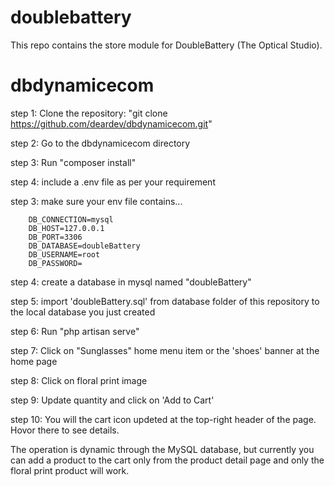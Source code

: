 # doublebattery

This repo contains the store module for DoubleBattery (The Optical Studio).
# dbdynamicecom
step 1: Clone the repository: "git clone https://github.com/deardev/dbdynamicecom.git"

step 2: Go to the dbdynamicecom directory

step 3: Run "composer install"

step 4: include a .env file as per your requirement

step 3: make sure your env file contains...

        DB_CONNECTION=mysql
        DB_HOST=127.0.0.1
        DB_PORT=3306
        DB_DATABASE=doubleBattery
        DB_USERNAME=root
        DB_PASSWORD=

step 4: create a database in mysql named "doubleBattery"

step 5: import 'doubleBattery.sql' from database folder of this repository to the local database you just created

step 6: Run "php artisan serve"

step 7: Click on "Sunglasses" home menu item or the 'shoes' banner at the home page

step 8: Click on floral print image

step 9: Update quantity and click on 'Add to Cart'

step 10: You will the cart icon updeted at the top-right header of the page. Hovor there to see details.

The operation is dynamic through the MySQL database, but currently you can add a product to the cart only from the product detail page and only the floral print product will work.
